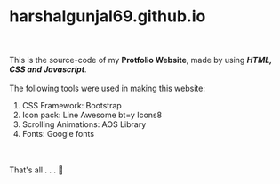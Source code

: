# harshalgunjal69.github.io
<br><br>
This is the source-code of my <b>Protfolio Website</b>, made by using <i><b>HTML, CSS and Javascript</b></i>.
<br><br>
The following tools were used in making this website:
<br>
1) CSS Framework: Bootstrap
2) Icon pack: Line Awesome bt=y Icons8
3) Scrolling Animations: AOS Library
4) Fonts: Google fonts

<br>
<br>
That's all . . . 🙂
